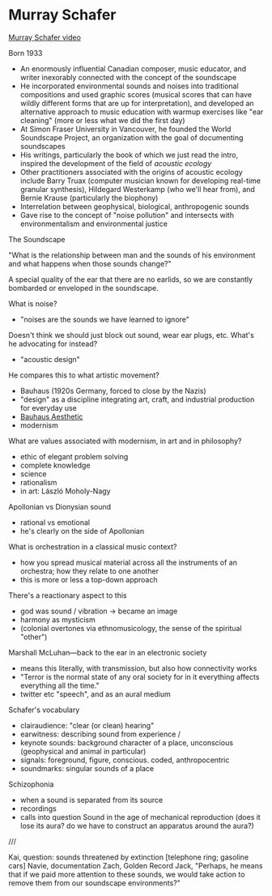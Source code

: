 # Murray Schafer

[Murray Schafer video](media/schafer.mp4)

Born 1933
- An enormously influential Canadian composer, music educator, and writer inexorably connected with the concept of the soundscape
- He incorporated environmental sounds and noises into traditional compositions and used graphic scores (musical scores that can have wildly different forms that are up for interpretation), and developed an alternative approach to music education with warmup exercises like "ear cleaning" (more or less what we did the first day)
- At Simon Fraser University in Vancouver, he founded the World Soundscape Project, an organization with the goal of documenting soundscapes
- His writings, particularly the book of which we just read the intro, inspired the development of the field of _acoustic ecology_
- Other practitioners associated with the origins of acoustic ecology include Barry Truax (computer musician known for developing real-time granular synthesis), Hildegard Westerkamp (who we'll hear from), and Bernie Krause (particularly the biophony)
- Interrelation between geophysical, biological, anthropogenic sounds
- Gave rise to the concept of "noise pollution" and intersects with environmentalism and environmental justice


The Soundscape

"What is the relationship between man and the sounds of his environment and what happens when those sounds change?"

A special quality of the ear that there are no earlids, so we are constantly bombarded or enveloped in the soundscape.

What is noise?
- "noises are the sounds we have learned to ignore"

Doesn't think we should just block out sound, wear ear plugs, etc. What's he advocating for instead?
- "acoustic design"

He compares this to what artistic movement?
- Bauhaus (1920s Germany, forced to close by the Nazis)
- "design" as a discipline integrating art, craft, and industrial production for everyday use
- [Bauhaus Aesthetic](https://www.google.com/search?q=bauhaus+aesthetic&client=safari&rls=en&source=lnms&tbm=isch&sa=X&ved=2ahUKEwiRpcmhra7uAhXoHDQIHfy9DkMQ_AUoAXoECBQQAw&biw=1206&bih=650)
- modernism

What are values associated with modernism, in art and in philosophy?
- ethic of elegant problem solving
- complete knowledge
- science
- rationalism
- in art: László Moholy-Nagy

Apollonian vs Dionysian sound
- rational vs emotional
- he's clearly on the side of Apollonian

What is orchestration in a classical music context?
- how you spread musical material across all the instruments of an orchestra; how they relate to one another
- this is more or less a top-down approach

There's a reactionary aspect to this
- god was sound / vibration -> became an image
- harmony as mysticism
- (colonial overtones via ethnomusicology, the sense of the spiritual "other")

Marshall McLuhan—back to the ear in an electronic society
- means this literally, with transmission, but also how connectivity works
- "Terror is the normal state of any oral society for in it everything affects everything all the time."
- twitter etc "speech", and as an aural medium


Schafer's vocabulary
- clairaudience: "clear (or clean) hearing"
- earwitness: describing sound from experience
/
- keynote sounds: background character of a place, unconscious (geophysical and animal in particular)
- signals: foreground, figure, conscious. coded, anthropocentric
- soundmarks: singular sounds of a place


Schizophonia
- when a sound is separated from its source
- recordings
- calls into question Sound in the age of mechanical reproduction (does it lose its aura? do we have to construct an apparatus around the aura?)



///

Kai, question: sounds threatened by extinction [telephone ring; gasoline cars]
Navie, documentation
Zach, Golden Record
Jack, "Perhaps, he means that if we paid more attention to these sounds, we would take action to remove them from our soundscape environments?"



